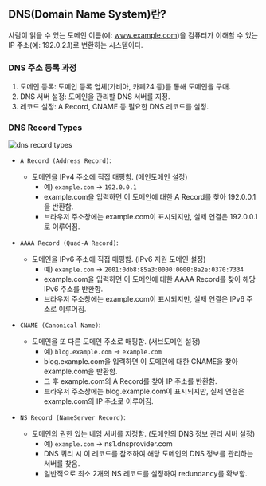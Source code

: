 ## DNS(Domain Name System)란?

사람이 읽을 수 있는 도메인 이름(예: www.example.com)을 컴퓨터가 이해할 수 있는 IP 주소(예: 192.0.2.1)로 변환하는 시스템이다.

### DNS 주소 등록 과정
1. 도메인 등록: 도메인 등록 업체(가비아, 카페24 등)를 통해 도메인을 구매.
2. DNS 서버 설정: 도메인을 관리할 DNS 서버를 지정.
3. 레코드 설정: A Record, CNAME 등 필요한 DNS 레코드를 설정.

### DNS Record Types
![dns record types](https://velog.velcdn.com/images/kimtaekjun/post/f53e4756-d11c-412c-af30-bce4e0451541/image.png)

- `A Record (Address Record)`:
    - 도메인을 IPv4 주소에 직접 매핑함. (메인도메인 설정)
        - 예) `example.com` → `192.0.0.1`
        - example.com을 입력하면 이 도메인에 대한 A Record를 찾아 192.0.0.1을 반환함.
        - 브라우저 주소창에는 example.com이 표시되지만, 실제 연결은 192.0.0.1로 이루어짐.

- `AAAA Record (Quad-A Record)`:
    - 도메인을 IPv6 주소에 직접 매핑함. (IPv6 지원 도메인 설정)
        - 예) `example.com` → `2001:0db8:85a3:0000:0000:8a2e:0370:7334`
        - example.com을 입력하면 이 도메인에 대한 AAAA Record를 찾아 해당 IPv6 주소를 반환함.
        - 브라우저 주소창에는 example.com이 표시되지만, 실제 연결은 IPv6 주소로 이루어짐.

- `CNAME (Canonical Name)`:
    - 도메인을 또 다른 도메인 주소로 매핑함. (서브도메인 설정)
        - 예) `blog.example.com` → `example.com`
        - blog.example.com을 입력하면 이 도메인에 대한 CNAME을 찾아 example.com을 반환함.
        - 그 후 example.com의 A Record를 찾아 IP 주소를 반환함.
        - 브라우저 주소창에는 blog.example.com이 표시되지만, 실제 연결은 example.com의 IP 주소로 이루어짐.

- `NS Record (NameServer Record)`:
    - 도메인의 권한 있는 네임 서버를 지정함. (도메인의 DNS 정보 관리 서버 설정)
        - 예) `example.com` → ns1.dnsprovider.com
        - DNS 쿼리 시 이 레코드를 참조하여 해당 도메인의 DNS 정보를 관리하는 서버를 찾음.
        - 일반적으로 최소 2개의 NS 레코드를 설정하여 redundancy를 확보함.